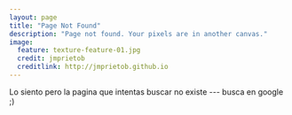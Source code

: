```yaml
---
layout: page
title: "Page Not Found"
description: "Page not found. Your pixels are in another canvas."
image:
  feature: texture-feature-01.jpg
  credit: jmprietob
  creditlink: http://jmprietob.github.io
---  
```


Lo siento pero la pagina que intentas buscar no existe --- busca en google ;)

<script type="text/javascript">
  var GOOG_FIXURL_LANG = 'en';
  var GOOG_FIXURL_SITE = '{{ site.url }}'
</script>
<script type="text/javascript"
  src="http://linkhelp.clients.google.com/tbproxy/lh/wm/fixurl.js">
</script>